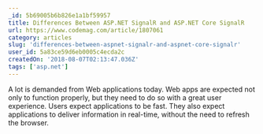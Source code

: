 ```yaml
---
_id: 5b69005b6b826e1a1bf59957
title: Differences Between ASP.NET SignalR and ASP.NET Core SignalR
url: https://www.codemag.com/article/1807061
category: articles
slug: 'differences-between-aspnet-signalr-and-aspnet-core-signalr'
user_id: 5a83ce59d6eb0005c4ecda2c
createdOn: '2018-08-07T02:13:47.036Z'
tags: ['asp.net']
---
```


A lot is demanded from Web applications today. Web apps are expected not only to function properly, but they need to do so with a great user experience. Users expect applications to be fast. They also expect applications to deliver information in real-time, without the need to refresh the browser.


